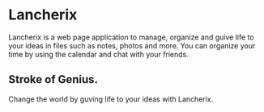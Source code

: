# Lancherix

Lancherix is a web page application to manage, organize and guive life to your ideas in files such as notes, photos and more. You can organize your time by using the calendar and chat with your friends.

## Stroke of Genius.
Change the world by guving life to your ideas with Lancherix.
